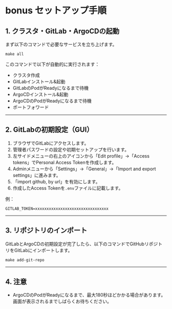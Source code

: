 # bonus セットアップ手順

## 1. クラスタ・GitLab・ArgoCDの起動

まず以下のコマンドで必要なサービスを立ち上げます。

```
make all
```

このコマンドで以下が自動的に実行されます：
- クラスタ作成
- GitLabインストール&起動
- GitLabのPodがReadyになるまで待機
- ArgoCDインストール&起動
- ArgoCDのPodがReadyになるまで待機
- ポートフォワード

---

## 2. GitLabの初期設定（GUI）

1. ブラウザでGitLabにアクセスします。
2. 管理者パスワードの設定や初期セットアップを行います。
3. 左サイドメニューの右上のアイコンから「Edit profile」→「Access tokens」でPersonal Access Tokenを作成します。
4. Adminメニューから「Settings」→「General」→「Import and export settings」に進みます。
5. 「import github, by url」を有効にします。
6. 作成したAccess Tokenを`.env`ファイルに記載します。

例：
```
GITLAB_TOKEN=xxxxxxxxxxxxxxxxxxxxxxxxxxxxxxxx
```

---

## 3. リポジトリのインポート

GitLabとArgoCDの初期設定が完了したら、以下のコマンドでGitHubリポジトリをGitLabにインポートします。

```
make add-git-repo
```

---

## 4. 注意

- ArgoCDのPodがReadyになるまで、最大180秒ほどかかる場合があります。画面が表示されるまでしばらくお待ちください。
